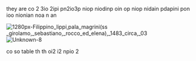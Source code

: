 they are co 2 3io 2ipi pn2io3p niop niodinp oin op niop nidain pdapini pon ioo nionian  noa n an  

![1280px-Filippino_lippi,_pala_magrini_(ss _girolamo,_sebastiano,_rocco_ed_elena),_1483_circa,_03](https://github.com/DarkEvamSar/creall/assets/160559076/1d791277-b1d0-4fe3-8e6d-c5a32ad7701e)
![Unknown-8](https://github.com/DarkEvamSar/creall/assets/160559076/9634b832-6482-4d3d-a971-9aace94addaf)


co
so
  table
th     th oi2 i2 npio 2
